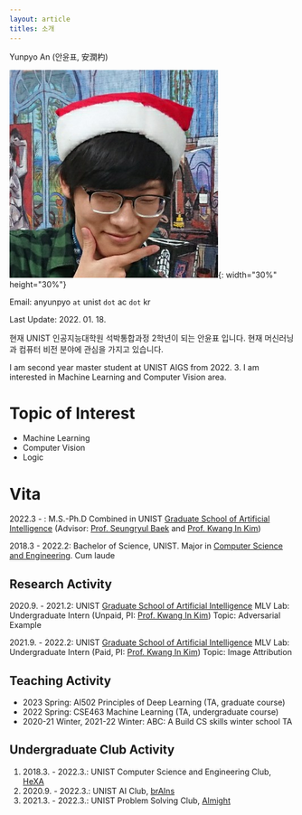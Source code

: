 ```yaml
---
layout: article
titles: 소개
---
```


Yunpyo An (안윤표, 安潤杓)

![Profile](/assets/images/YunpyoAn_profile.jpg){: width="30%" height="30%"}

Email: anyunpyo `at` unist `dot` ac `dot` kr

Last Update: 2022. 01. 18.

현재 UNIST 인공지능대학원 석박통합과정 2학년이 되는 안윤표 입니다.
현재 머신러닝과 컴퓨터 비전 분야에 관심을 가지고 있습니다.

I am second year master student at UNIST AIGS from 2022. 3.
I am interested in Machine Learning and Computer Vision area.

# Topic of Interest

- Machine Learning
- Computer Vision
- Logic

# Vita

2022.3 - : M.S.-Ph.D Combined in UNIST [Graduate School of Artificial Intelligence](https://aigs.unist.ac.kr/web/index.php) 
(Advisor: [Prof. Seungryul Baek](https://sites.google.com/site/bsrvision00/) and [Prof. Kwang In Kim](https://sites.google.com/view/kimki))

2018.3 - 2022.2: Bachelor of Science, UNIST. Major in [Computer Science and Engineering](https://cse.unist.ac.kr). Cum laude

## Research Activity

2020.9. - 2021.2: UNIST [Graduate School of Artificial Intelligence](https://aigs.unist.ac.kr) MLV Lab: Undergraduate Intern (Unpaid, PI: [Prof. Kwang In Kim](https://sites.google.com/view/kimki))
Topic: Adversarial Example

2021.9. - 2022.2: UNIST [Graduate School of Artificial Intelligence](https://aigs.unist.ac.kr) MLV Lab: Undergraduate Intern (Paid, PI: [Prof. Kwang In Kim](https://sites.google.com/view/kimki))
Topic: Image Attribution

## Teaching Activity

- 2023 Spring: AI502 Principles of Deep Learning (TA, graduate course)
- 2022 Spring: CSE463 Machine Learning (TA, undergraduate course)
- 2020-21 Winter, 2021-22 Winter: ABC: A Build CS skills winter school TA


## Undergraduate Club Activity

1. 2018.3. - 2022.3.: UNIST Computer Science and Engineering Club, [HeXA](http://www.hexa.pro)
2. 2020.9. - 2022.3.: UNIST AI Club, [brAIns](https://unist-brains.github.io)
3. 2021.3. - 2022.3.: UNIST Problem Solving Club, [Almight](https://unist-almight.github.io)
